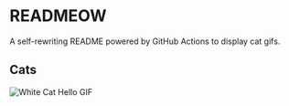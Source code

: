 # READMEOW

A self-rewriting README powered by GitHub Actions to display cat gifs.

## Cats

![White Cat Hello GIF](https://media2.giphy.com/media/v1.Y2lkPTlhY2QwMmRhZWRocDMwZW10empkYjg4ZTk3eGZnNnh4cDU2eWV4OHd3aGd2cDJ2ZyZlcD12MV9naWZzX3NlYXJjaCZjdD1n/vFKqnCdLPNOKc/200.gif)
